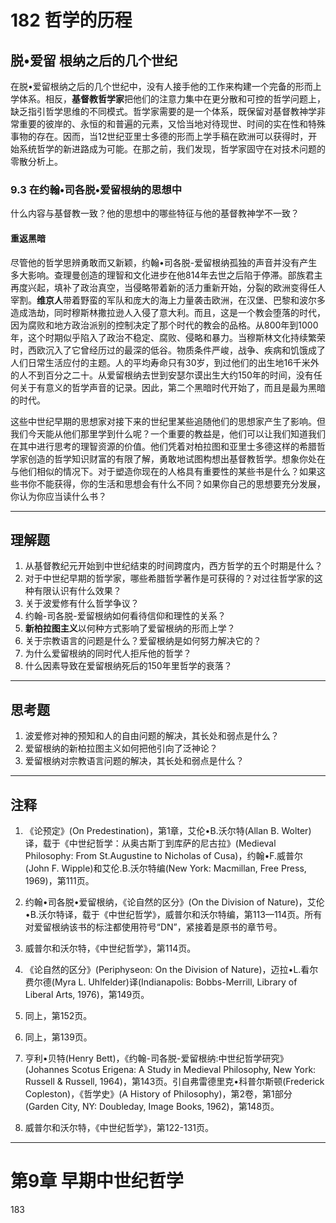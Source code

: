 # 182 哲学的历程

## 脱•爱留 根纳之后的几个世纪
在脱•爱留根纳之后的几个世纪中，没有人接手他的工作来构建一个完备的形而上学体系。相反，**基督教哲学家**把他们的注意力集中在更分散和可控的哲学问题上，缺乏指引哲学思维的不同模式。哲学家需要的是一个体系，既保留对基督教神学非常重要的彼岸的、永恒的和普遍的元素，又恰当地对待现世、时间的实在性和特殊事物的存在。因而，当12世纪亚里士多德的形而上学手稿在欧洲可以获得时，开始系统哲学的新进路成为可能。在那之前，我们发现，哲学家固守在对技术问题的零散分析上。

### 9.3 在约翰•司各脱•爱留根纳的思想中
什么内容与基督教一致？他的思想中的哪些特征与他的基督教神学不一致？

#### 重返黑暗
尽管他的哲学思辨勇敢而又新颖，约翰•司各脱-爱留根纳孤独的声音并没有产生多大影响。查理曼创造的理智和文化进步在他814年去世之后陷于停滞。部族君主再度兴起，填补了政治真空，当侵略带着新的活力重新开始，分裂的欧洲变得任人宰割。**维京人**带着野蛮的军队和庞大的海上力量袭击欧洲，在汉堡、巴黎和波尔多造成浩劫，同时穆斯林撒拉逊人入侵了意大利。而且，这是一个教会堕落的时代，因为腐败和地方政治派别的控制决定了那个时代的教会的品格。从800年到1000年，这个时期似乎陷入了政治不稳定、腐败、侵略和暴力。当穆斯林文化持续繁荣时，西欧沉入了它曾经历过的最深的低谷。物质条件严峻，战争、疾病和饥饿成了人们日常生活应付的主题。人的平均寿命只有30岁，到过他们的出生地16千米外的人不到百分之二十。从爱留根纳去世到安瑟尔谟出生大约150年的时间，没有任何关于有意义的哲学声音的记录。因此，第二个黑暗时代开始了，而且是最为黑暗的时代。

这些中世纪早期的思想家对接下来的世纪里某些追随他们的思想家产生了影响。但我们今天能从他们那里学到什么呢？一个重要的教益是，他们可以让我们知道我们在其中进行思考的理智资源的价值。他们凭着对柏拉图和亚里士多德这样的希腊哲学家创造的哲学知识财富的有限了解，勇敢地试图构想出基督教哲学。想象你处在与他们相似的情况下。对于塑造你现在的人格具有重要性的某些书是什么？如果这些书你不能获得，你的生活和思想会有什么不同？如果你自己的思想要充分发展，你认为你应当读什么书？

---

## 理解题

1. 从基督教纪元开始到中世纪结束的时间跨度内，西方哲学的五个时期是什么？
2. 对于中世纪早期的哲学家，哪些希腊哲学著作是可获得的？对过往哲学家的这种有限认识有什么效果？
3. 关于波爱修有什么哲学争议？
4. 约翰-司各脱-爱留根纳如何看待信仰和理性的关系？
5. **新柏拉图主义**以何种方式影响了爱留根纳的形而上学？
6. 关于宗教语言的问题是什么？爱留根纳是如何努力解决它的？
7. 为什么爱留根纳的同时代人拒斥他的哲学？
8. 什么因素导致在爱留根纳死后的150年里哲学的衰落？

---

## 思考题

1. 波爱修对神的预知和人的自由问题的解决，其长处和弱点是什么？
2. 爱留根纳的新柏拉图主义如何把他引向了泛神论？
3. 爱留根纳对宗教语言问题的解决，其长处和弱点是什么？

---

## 注释

1. 《论预定》(On Predestination)，第1章，艾伦•B.沃尔特(Allan B. Wolter)译，载于《中世纪哲学：从奥古斯丁到库萨的尼古拉》(Medieval Philosophy: From St.Augustine to Nicholas of Cusa)，约翰•F.威普尔(John F. Wipple)和艾伦.B.沃尔特编(New York: Macmillan, Free Press, 1969)，第111页。
   
2. 约翰•司各脱•爱留根纳，《论自然的区分》(On the Division of Nature)，艾伦•B.沃尔特译，载于《中世纪哲学》，威普尔和沃尔特编，第113—114页。所有对爱留根纳该书的标注都使用符号“DN”，紧接着是原书的章节号。

3. 威普尔和沃尔特，《中世纪哲学》，第114页。

4. 《论自然的区分》(Periphyseon: On the Division of Nature)，迈拉•L.看尔费尔德(Myra L. Uhlfelder)译(Indianapolis: Bobbs-Merrill, Library of Liberal Arts, 1976)，第149页。

5. 同上，第152页。

6. 同上，第139页。

7. 亨利•贝特(Henry Bett)，《约翰-司各脱-爱留根纳:中世纪哲学研究》(Johannes Scotus Erigena: A Study in Medieval Philosophy, New York: Russell & Russell, 1964)，第143页。引自弗雷德里克•科普尔斯顿(Frederick Copleston)，《哲学史》(A History of Philosophy)，第2卷，第1部分(Garden City, NY: Doubleday, Image Books, 1962)，第148页。

9. 威普尔和沃尔特，《中世纪哲学》，第122-131页。

---

# 第9章 早期中世纪哲学
183